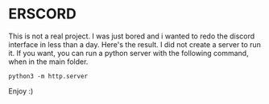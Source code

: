 # ERSCORD

This is not a real project. I was just bored and i wanted to redo the discord interface in less than a day. Here's the result.
I did not create a server to run it. If you want, you can run a python server with the following command, when in the main folder.

```python3 -m http.server```

Enjoy :)
